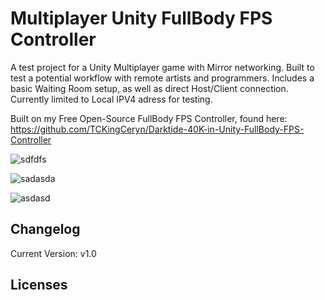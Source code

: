 # Multiplayer Unity FullBody FPS Controller

A test project for a Unity Multiplayer game with Mirror networking.  Built to test a potential workflow with remote artists and programmers.
Includes a basic Waiting Room setup, as well as direct Host/Client connection.  Currently limited to Local IPV4 adress for testing.

Built on my Free Open-Source FullBody FPS Controller, found here:
https://github.com/TCKingCeryn/Darktide-40K-in-Unity-FullBody-FPS-Controller


![sdfdfs](https://github.com/TCKingCeryn/Multiplayer-Unity-FullBody-FPS-Controller/assets/128671881/b2db96f4-d885-4d58-b5a6-89c1b8b0a207)

![sadasda](https://github.com/TCKingCeryn/Multiplayer-Unity-FullBody-FPS-Controller/assets/128671881/0409c59d-88bd-46c9-b069-2968701cc0a5)

![asdasd](https://github.com/TCKingCeryn/Test-Mirror-Multiplayer-Project/assets/128671881/e0cc33c2-73e4-4b46-8dce-8274fc458cef)



## Changelog
Current Version: v1.0

## Licenses

